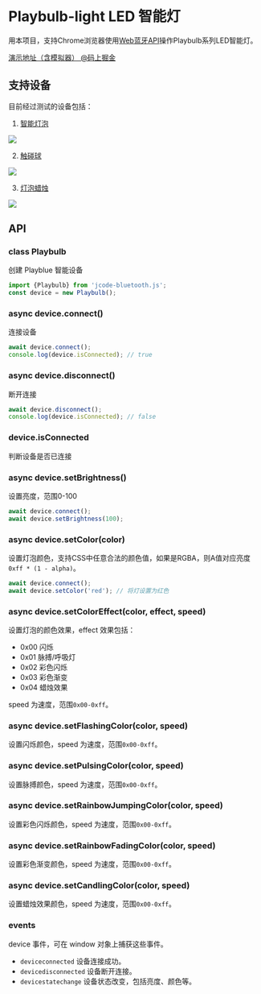 # Playbulb-light LED 智能灯

用本项目，支持Chrome浏览器使用[Web蓝牙API](https://developer.mozilla.org/en-US/docs/Web/API/Web_Bluetooth_API)操作Playbulb系列LED智能灯。

[演示地址（含模拟器） @码上掘金](https://code.juejin.cn/api/raw/7172430033741414440?id=7172430033741430824)

## 支持设备

目前经过测试的设备包括：

1. [智能灯泡](https://www.mipow.com/products/mipow-smart-bulb)

![](https://cdn.shopify.com/s/files/1/1268/0357/products/btl201-show-sp_compact.jpg?v=1582520302)

2. [触碰球](https://www.mipow.com/products/playbulb-sphere)

![](https://cdn.shopify.com/s/files/1/1268/0357/products/301-2_compact.jpg?v=1665794446)

3. [灯泡蜡烛](https://www.mipow.com/products/playbulb-candle)

![](https://cdn.shopify.com/s/files/1/1268/0357/products/btl300-other-5_compact.jpg?v=1593501765)

## API

### class Playbulb

创建 Playblue 智能设备

```js
import {Playbulb} from 'jcode-bluetooth.js';
const device = new Playbulb();
```

### async device.connect()

连接设备

```js
await device.connect();
console.log(device.isConnected); // true
```

### async device.disconnect()

断开连接

```js
await device.disconnect();
console.log(device.isConnected); // false
```

### device.isConnected

判断设备是否已连接

### async device.setBrightness()

设置亮度，范围0-100

```js
await device.connect();
await device.setBrightness(100);
```

### async device.setColor(color)

设置灯泡颜色，支持CSS中任意合法的颜色值，如果是RGBA，则A值对应亮度`0xff * (1 - alpha)`。

```js
await device.connect();
await device.setColor('red'); // 将灯设置为红色
```

### async device.setColorEffect(color, effect, speed)

设置灯泡的颜色效果，effect 效果包括：

- 0x00 闪烁
- 0x01 脉搏/呼吸灯
- 0x02 彩色闪烁
- 0x03 彩色渐变
- 0x04 蜡烛效果

speed 为速度，范围`0x00-0xff`。

### async device.setFlashingColor(color, speed)

设置闪烁颜色，speed 为速度，范围`0x00-0xff`。

### async device.setPulsingColor(color, speed)

设置脉搏颜色，speed 为速度，范围`0x00-0xff`。

### async device.setRainbowJumpingColor(color, speed)

设置彩色闪烁颜色，speed 为速度，范围`0x00-0xff`。

### async device.setRainbowFadingColor(color, speed)

设置彩色渐变颜色，speed 为速度，范围`0x00-0xff`。

### async device.setCandlingColor(color, speed)

设置蜡烛效果颜色，speed 为速度，范围`0x00-0xff`。

### events

device 事件，可在 window 对象上捕获这些事件。

- `deviceconnected` 设备连接成功。
- `devicedisconnected` 设备断开连接。
- `devicestatechange` 设备状态改变，包括亮度、颜色等。